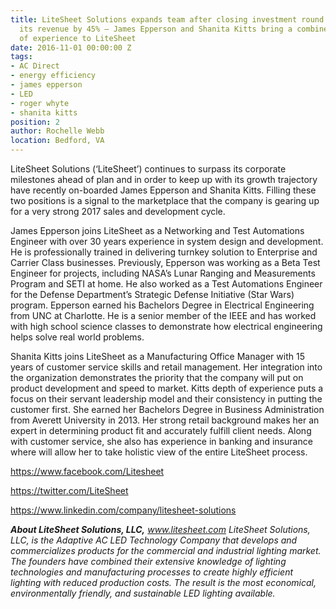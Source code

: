 ```yaml
---
title: LiteSheet Solutions expands team after closing investment round and increasing
  its revenue by 45% – James Epperson and Shanita Kitts bring a combined 45 years
  of experience to LiteSheet
date: 2016-11-01 00:00:00 Z
tags:
- AC Direct
- energy efficiency
- james epperson
- LED
- roger whyte
- shanita kitts
position: 2
author: Rochelle Webb
location: Bedford, VA
---
```


LiteSheet Solutions (‘LiteSheet’) continues to surpass its corporate milestones ahead of plan and in order to keep up with its growth trajectory have recently on-boarded James Epperson and Shanita Kitts. Filling these two positions is a signal to the marketplace that the company is gearing up for a very strong 2017 sales and development cycle.

James Epperson joins LiteSheet as a Networking and Test Automations Engineer with over 30 years experience in system design and development. He is professionally trained in delivering turnkey solution to Enterprise and Carrier Class businesses. Previously, Epperson was working as a Beta Test Engineer for projects, including NASA’s Lunar Ranging and Measurements Program and SETI at home. He also worked as a Test Automations Engineer for the Defense Department’s Strategic Defense Initiative (Star Wars) program. Epperson earned his Bachelors Degree in Electrical Engineering from UNC at Charlotte. He is a senior member of the IEEE and has worked with high school science classes to demonstrate how electrical engineering helps solve real world problems.

Shanita Kitts joins LiteSheet as a Manufacturing Office Manager with 15 years of customer service skills and retail management. Her integration into the organization demonstrates the priority that the company will put on product development and speed to market. Kitts depth of experience puts a focus on their servant leadership model and their consistency in putting the customer first. She earned her Bachelors Degree in Business Administration from Averett University in 2013. Her strong retail background makes her an expert in determining product fit and accurately fulfill client needs. Along with customer service, she also has experience in banking and insurance where will allow her to take holistic view of the entire LiteSheet process.

<a href="https://www.facebook.com/Litesheet">https://www.facebook.com/Litesheet</a>

<a href="https://twitter.com/LiteSheet">https://twitter.com/LiteSheet</a>

<a href="https://www.linkedin.com/company/litesheet-solutions">https://www.linkedin.com/company/litesheet-solutions</a>

<em>
<strong>About LiteSheet Solutions, LLC,</strong> <a href="www.litesheet.com">www.litesheet.com</a>
</em>
<em>
LiteSheet Solutions, LLC, is the Adaptive AC LED Technology Company that develops and commercializes products for the commercial and industrial lighting market. The founders have combined their extensive knowledge of lighting technologies and manufacturing processes to create highly efficient lighting with reduced production costs. The result is the most economical, environmentally friendly, and sustainable LED lighting available.
</em>